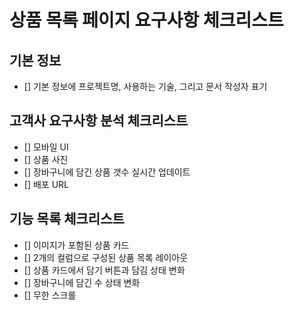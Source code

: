 # 상품 목록 페이지 요구사항 체크리스트
## 기본 정보
- [] 기본 정보에 프로젝트명, 사용하는 기술, 그리고 문서 작성자 표기

## 고객사 요구사항 분석 체크리스트
- [] 모바일 UI
- [] 상품 사진
- [] 장바구니에 담긴 상품 갯수 실시간 업데이트
- [] 배포 URL


## 기능 목록 체크리스트
- [] 이미지가 포함된 상품 카드
- [] 2개의 컬럼으로 구성된 상품 목록 레이아웃
- [] 상품 카드에서 담기 버튼과 담김 상태 변화
- [] 장바구니에 담긴 수 상태 변화
- [] 무한 스크롤